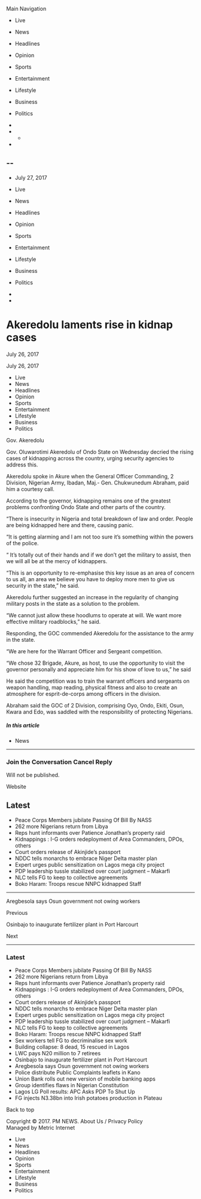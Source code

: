 Main Navigation

  * Live
  * News
  * Headlines
  * Opinion
  * Sports
  * Entertainment
  * Lifestyle
  * Business
  * Politics



  * 

  *   * 

  * 


## \--

  * July 27, 2017


  * Live
  * News
  * Headlines
  * Opinion
  * Sports
  * Entertainment
  * Lifestyle
  * Business
  * Politics


  * 


  * 


#  Akeredolu laments rise in kidnap cases 

July 26, 2017

July 26, 2017

  * Live
  * News
  * Headlines
  * Opinion
  * Sports
  * Entertainment
  * Lifestyle
  * Business
  * Politics



Gov. Akeredolu

Gov. Oluwarotimi Akeredolu of Ondo State on Wednesday decried the rising cases of kidnapping across the country, urging security agencies to address this.

Akeredolu spoke in Akure when the General Officer Commanding, 2 Division, Nigerian Army, Ibadan, Maj.- Gen. Chukwunedum Abraham, paid him a courtesy call.

According to the governor, kidnapping remains one of the greatest problems confronting Ondo State and other parts of the country.

“There is insecurity in Nigeria and total breakdown of law and order. People are being kidnapped here and there, causing panic.

“It is getting alarming and I am not too sure it’s something within the powers of the police.

“ It’s totally out of their hands and if we don’t get the military to assist, then we will all be at the mercy of kidnappers.

“This is an opportunity to re-emphasise this key issue as an area of concern to us all, an area we believe you have to deploy more men to give us security in the state,” he said.

Akeredolu further suggested an increase in the regularity of changing military posts in the state as a solution to the problem.

“We cannot just allow these hoodlums to operate at will. We want more effective military roadblocks,” he said.

Responding, the GOC commended Akeredolu for the assistance to the army in the state.

“We are here for the Warrant Officer and Sergeant competition.

“We chose 32 Brigade, Akure, as host, to use the opportunity to visit the governor personally and appreciate him for his show of love to us,” he said

He said the competition was to train the warrant officers and sergeants on weapon handling, map reading, physical fitness and also to create an atmosphere for esprit-de-corps among officers in the division.

Abraham said the GOC of 2 Division, comprising Oyo, Ondo, Ekiti, Osun, Kwara and Edo, was saddled with the responsibility of protecting Nigerians.

##### In this article

  * News



* * *

### Join the Conversation Cancel Reply

Will not be published.

Website

## Latest

  * Peace Corps Members jubilate Passing Of Bill By NASS
  * 262 more Nigerians return from Libya
  * Reps hunt informants over Patience Jonathan’s property raid
  * Kidnappings : I-G orders redeployment of Area Commanders, DPOs, others
  * Court orders release of Akinjide’s passport
  * NDDC tells monarchs to embrace Niger Delta master plan
  * Expert urges public sensitization on Lagos mega city project
  * PDP leadership tussle stabilized over court judgment – Makarfi
  * NLC tells FG to keep to collective agreements
  * Boko Haram: Troops rescue NNPC kidnapped Staff



  
  


* * *

Aregbesola says Osun government not owing workers

Previous

Osinbajo to inaugurate fertilizer plant in Port Harcourt

Next

* * *

### Latest

  * Peace Corps Members jubilate Passing Of Bill By NASS
  * 262 more Nigerians return from Libya
  * Reps hunt informants over Patience Jonathan’s property raid
  * Kidnappings : I-G orders redeployment of Area Commanders, DPOs, others
  * Court orders release of Akinjide’s passport
  * NDDC tells monarchs to embrace Niger Delta master plan
  * Expert urges public sensitization on Lagos mega city project
  * PDP leadership tussle stabilized over court judgment – Makarfi
  * NLC tells FG to keep to collective agreements
  * Boko Haram: Troops rescue NNPC kidnapped Staff
  * Sex workers tell FG to decriminalise sex work
  * Building collapse: 8 dead, 15 rescued in Lagos
  * LWC pays N20 million to 7 retirees
  * Osinbajo to inaugurate fertilizer plant in Port Harcourt
  * Aregbesola says Osun government not owing workers
  * Police distribute Public Complaints leaflets in Kano
  * Union Bank rolls out new version of mobile banking apps
  * Group identifies flaws in Nigerian Constitution
  * Lagos LG Poll results: APC Asks PDP To Shut Up
  * FG injects N3.38bn into Irish potatoes production in Plateau



Back to top

Copyright © 2017. PM NEWS. About Us / Privacy Policy  
Managed by Metric Internet

  * Live
  * News
  * Headlines
  * Opinion
  * Sports
  * Entertainment
  * Lifestyle
  * Business
  * Politics


